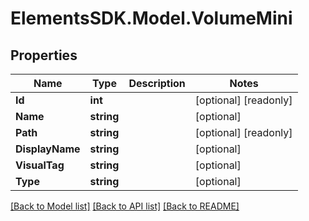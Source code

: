 # ElementsSDK.Model.VolumeMini

## Properties

Name | Type | Description | Notes
------------ | ------------- | ------------- | -------------
**Id** | **int** |  | [optional] [readonly] 
**Name** | **string** |  | [optional] 
**Path** | **string** |  | [optional] [readonly] 
**DisplayName** | **string** |  | [optional] 
**VisualTag** | **string** |  | [optional] 
**Type** | **string** |  | [optional] 

[[Back to Model list]](../#documentation-for-models) [[Back to API list]](../#documentation-for-api-endpoints) [[Back to README]](../)

